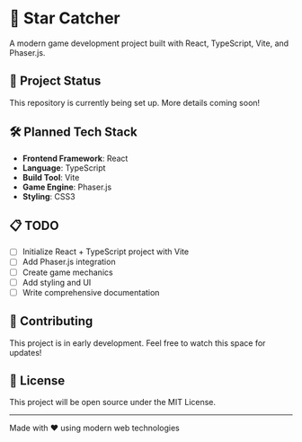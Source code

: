 # 🌟 Star Catcher

A modern game development project built with React, TypeScript, Vite, and Phaser.js.

## 🚀 Project Status

This repository is currently being set up. More details coming soon!

## 🛠️ Planned Tech Stack

- **Frontend Framework**: React
- **Language**: TypeScript  
- **Build Tool**: Vite
- **Game Engine**: Phaser.js
- **Styling**: CSS3

## 📋 TODO

- [ ] Initialize React + TypeScript project with Vite
- [ ] Add Phaser.js integration
- [ ] Create game mechanics
- [ ] Add styling and UI
- [ ] Write comprehensive documentation

## 🤝 Contributing

This project is in early development. Feel free to watch this space for updates!

## 📝 License

This project will be open source under the MIT License.

---

Made with ❤️ using modern web technologies